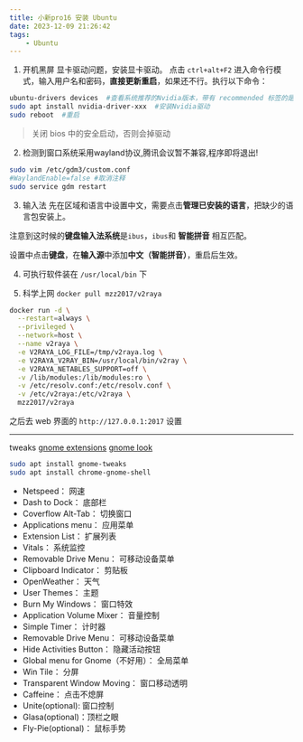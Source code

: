 ```yaml
---
title: 小新pro16 安装 Ubuntu
date: 2023-12-09 21:26:42
tags:
    - Ubuntu
---
```

1. 开机黑屏<!--more-->
显卡驱动问题，安装显卡驱动。
点击 `ctrl+alt+F2` 进入命令行模式，输入用户名和密码，**直接更新重启**，如果还不行。执行以下命令：

```bash
ubuntu-drivers devices  #查看系统推荐的Nvidia版本，带有 recommended 标签的是推荐版本
sudo apt install nvidia-driver-xxx  #安装Nvidia驱动
sudo reboot  #重启
```

> 关闭 bios 中的安全启动，否则会掉驱动

2. 检测到窗口系统采用wayland协议,腾讯会议暂不兼容,程序即将退出!

```bash
sudo vim /etc/gdm3/custom.conf
#WaylandEnable=false #取消注释
sudo service gdm restart
```

3. 输入法
先在区域和语言中设置中文，需要点击**管理已安装的语言**，把缺少的语言包安装上。

注意到这时候的**键盘输入法系统**是`ibus`，`ibus`和 **智能拼音** 相互匹配。

设置中点击**键盘**，在**输入源**中添加**中文（智能拼音）**，重启后生效。

4. 可执行软件装在 `/usr/local/bin` 下

5. 科学上网 `docker pull mzz2017/v2raya`

```bash
docker run -d \
  --restart=always \
  --privileged \
  --network=host \
  --name v2raya \
  -e V2RAYA_LOG_FILE=/tmp/v2raya.log \
  -e V2RAYA_V2RAY_BIN=/usr/local/bin/v2ray \
  -e V2RAYA_NETABLES_SUPPORT=off \
  -v /lib/modules:/lib/modules:ro \
  -v /etc/resolv.conf:/etc/resolv.conf \
  -v /etc/v2raya:/etc/v2raya \
  mzz2017/v2raya
```
之后去 web 界面的 `http://127.0.0.1:2017` 设置

------------------------------
tweaks
[gnome extensions](https://extensions.gnome.org/)
[gnome look](https://www.gnome-look.org/browse/)

```bash
sudo apt install gnome-tweaks
sudo apt install chrome-gnome-shell
```

- Netspeed： 网速
- Dash to Dock： 底部栏
- Coverflow Alt-Tab： 切换窗口
- Applications menu： 应用菜单
- Extension List： 扩展列表
- Vitals： 系统监控
- Removable Drive Menu： 可移动设备菜单
- Clipboard Indicator： 剪贴板
- OpenWeather： 天气
- User Themes： 主题
- Burn My Windows： 窗口特效
- Application Volume Mixer： 音量控制
- Simple Timer： 计时器
- Removable Drive Menu： 可移动设备菜单
- Hide Activities Button： 隐藏活动按钮
- Global menu for Gnome（不好用）： 全局菜单
- Win Tile： 分屏
- Transparent Window Moving： 窗口移动透明
- Caffeine： 点击不熄屏
- Unite(optional): 窗口控制
- Glasa(optional)：顶栏之眼
- Fly-Pie(optional)： 鼠标手势
